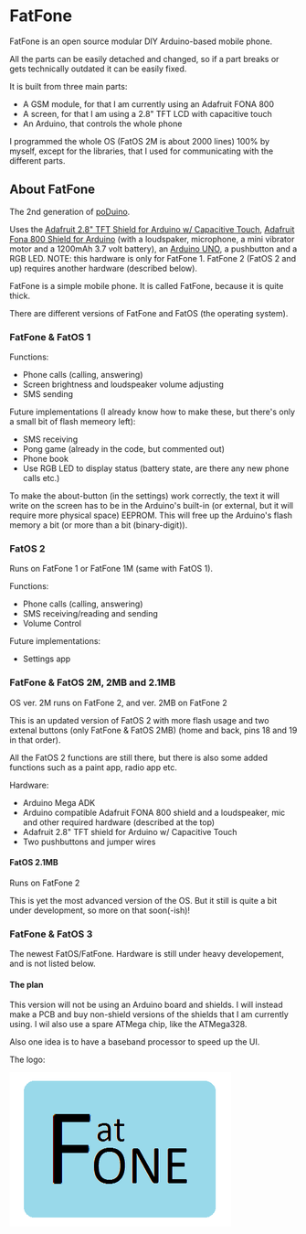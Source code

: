# FatFone

FatFone is an open source modular DIY Arduino-based mobile phone.

All the parts can be easily detached and changed, so if a part breaks or gets technically outdated it can be easily fixed.

It is built from three main parts:
- A GSM module, for that I am currently using an Adafruit FONA 800
- A screen, for that I am using a 2.8" TFT LCD with capacitive touch
- An Arduino, that controls the whole phone

I programmed the whole OS (FatOS 2M is about 2000 lines) 100% by myself, except for the libraries, that I used for communicating with the different parts.


## About FatFone

The 2nd generation of [poDuino](https://github.com/Nanohenry10-9/poDuino).

Uses the [Adafruit 2.8" TFT Shield for Arduino w/ Capacitive Touch](https://www.adafruit.com/product/1947), [Adafruit Fona 800 Shield for Arduino](https://www.adafruit.com/product/2468) (with a loudspaker, microphone, a mini vibrator motor and a 1200mAh 3.7 volt battery), an [Arduino UNO](https://www.arduino.cc/en/Main/ArduinoBoardUno), a pushbutton and a RGB LED. NOTE: this hardware is only for FatFone 1. FatFone 2 (FatOS 2 and up) requires another hardware (described below).

FatFone is a simple mobile phone. It is called FatFone, because it is quite thick.

There are different versions of FatFone and FatOS (the operating system).


### FatFone & FatOS 1

Functions:
- Phone calls (calling, answering)
- Screen brightness and loudspeaker volume adjusting
- SMS sending

Future implementations (I already know how to make these, but there's only a small bit of flash memeory left):
- SMS receiving
- Pong game (already in the code, but commented out)
- Phone book
- Use RGB LED to display status (battery state, are there any new phone calls etc.)

To make the about-button (in the settings) work correctly, the text it will write on the screen has to be in the Arduino's built-in (or external, but it will require more physical space) EEPROM. This will free up the Arduino's flash memory a bit (or more than a bit (binary-digit)).


### FatOS 2

Runs on FatFone 1 or FatFone 1M (same with FatOS 1). 

Functions:
- Phone calls (calling, answering)
- SMS receiving/reading and sending
- Volume Control

Future implementations:
- Settings app

### FatFone & FatOS 2M, 2MB and 2.1MB

OS ver. 2M runs on FatFone 2, and ver. 2MB on FatFone 2

This is an updated version of FatOS 2 with more flash usage and two extenal buttons (only FatFone & FatOS 2MB) (home and back, pins 18 and 19 in that order).

All the FatOS 2 functions are still there, but there is also some added functions such as a paint app, radio app etc.

Hardware:
- Arduino Mega ADK
- Arduino compatible Adafruit FONA 800 shield and a loudspeaker, mic and other required hardware (described at the top)
- Adafruit 2.8" TFT shield for Arduino w/ Capacitive Touch
- Two pushbuttons and jumper wires

#### FatOS 2.1MB

Runs on FatFone 2

This is yet the most advanced version of the OS. But it still is quite a bit under development, so more on that soon(-ish)!


### FatFone & FatOS 3

The newest FatOS/FatFone. Hardware is still under heavy developement, and is not listed below.

#### The plan

This version will not be using an Arduino board and shields. I will instead make a PCB and buy non-shield versions of the shields that I am currently using. I wil also use a spare ATMega chip, like the ATMega328.

Also one idea is to have a baseband processor to speed up the UI.


The logo:

![FatFone logo](FatFoneLogo.png)